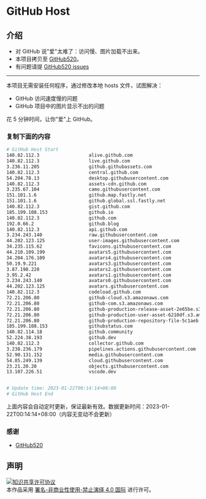 # GitHub Host
## 介绍
- 对 GitHub 说"爱"太难了：访问慢、图片加载不出来。
- 本项目拷贝至 [GitHub520](https://github.com/521xueweihan/GitHub520)。
- 有问题请提 [GitHub520 issues](https://github.com/521xueweihan/GitHub520/issues/new)

---

本项目无需安装任何程序，通过修改本地 hosts 文件，试图解决：
- GitHub 访问速度慢的问题
- GitHub 项目中的图片显示不出的问题

花 5 分钟时间，让你"爱"上 GitHub。

### 复制下面的内容
```bash
# GitHub Host Start
140.82.112.3                  alive.github.com
140.82.112.3                  live.github.com
3.236.11.205                  github.githubassets.com
140.82.112.3                  central.github.com
54.204.78.13                  desktop.githubusercontent.com
140.82.112.3                  assets-cdn.github.com
3.235.67.104                  camo.githubusercontent.com
151.101.1.6                   github.map.fastly.net
151.101.1.6                   github.global.ssl.fastly.net
140.82.112.3                  gist.github.com
185.199.108.153               github.io
140.82.112.3                  github.com
192.0.66.2                    github.blog
140.82.112.3                  api.github.com
3.234.243.140                 raw.githubusercontent.com
44.202.123.125                user-images.githubusercontent.com
34.235.115.62                 favicons.githubusercontent.com
44.210.109.199                avatars5.githubusercontent.com
34.204.176.109                avatars4.githubusercontent.com
50.19.9.221                   avatars3.githubusercontent.com
3.87.198.220                  avatars2.githubusercontent.com
3.95.2.42                     avatars1.githubusercontent.com
3.234.243.140                 avatars0.githubusercontent.com
44.202.123.125                avatars.githubusercontent.com
140.82.112.3                  codeload.github.com
72.21.206.80                  github-cloud.s3.amazonaws.com
72.21.206.80                  github-com.s3.amazonaws.com
72.21.206.80                  github-production-release-asset-2e65be.s3.amazonaws.com
72.21.206.80                  github-production-user-asset-6210df.s3.amazonaws.com
72.21.206.80                  github-production-repository-file-5c1aeb.s3.amazonaws.com
185.199.108.153               githubstatus.com
140.82.114.18                 github.community
52.224.38.193                 github.dev
140.82.112.3                  collector.github.com
3.238.236.179                 pipelines.actions.githubusercontent.com
52.90.131.152                 media.githubusercontent.com
54.85.249.139                 cloud.githubusercontent.com
23.21.20.20                   objects.githubusercontent.com
13.107.226.51                 vscode.dev


# Update time: 2023-01-22T00:14:14+08:00
# GitHub Host End

```
上面内容会自动定时更新，保证最新有效。数据更新时间：2023-01-22T00:14:14+08:00（内容无变动不会更新）

### 感谢

- [GitHub520](https://github.com/521xueweihan/GitHub520)

## 声明
<a rel="license" href="https://creativecommons.org/licenses/by-nc-nd/4.0/deed.zh"><img alt="知识共享许可协议" style="border-width: 0" src="https://licensebuttons.net/l/by-nc-nd/4.0/88x31.png"></a><br>本作品采用 <a rel="license" href="https://creativecommons.org/licenses/by-nc-nd/4.0/deed.zh">署名-非商业性使用-禁止演绎 4.0 国际</a> 进行许可。